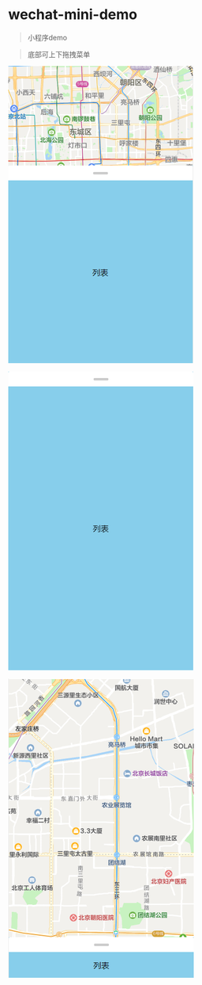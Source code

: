# wechat-mini-demo
> 小程序demo 

> 底部可上下拖拽菜单 



![](https://github.com/Timeon1/wechat-mini-demo/blob/master/imgs/image1.png)

![](https://github.com/Timeon1/wechat-mini-demo/blob/master/imgs/image2.png)

![](https://github.com/Timeon1/wechat-mini-demo/blob/master/imgs/image3.png)





